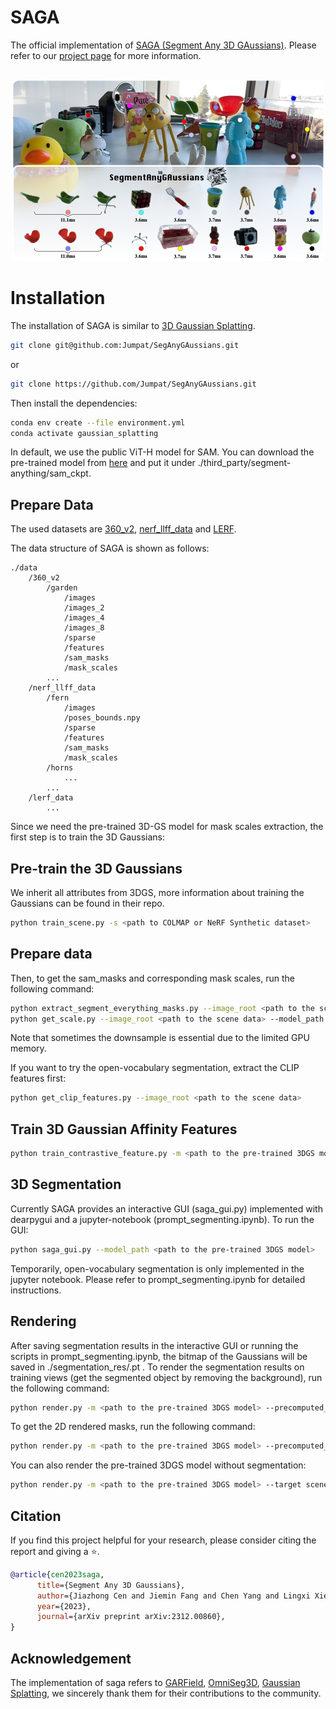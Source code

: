 # SAGA

The official implementation of [SAGA (Segment Any 3D GAussians)](https://arxiv.org/abs/2312.00860). Please refer to our [project page](https://jumpat.github.io/SAGA/) for more information. 
<br>
<br>
<div align=center>
<img src="./assets/saga-teaser.png" width="500px">
</div>

# Installation
The installation of SAGA is similar to [3D Gaussian Splatting](https://github.com/graphdeco-inria/gaussian-splatting).
```bash
git clone git@github.com:Jumpat/SegAnyGAussians.git
```
or
```bash
git clone https://github.com/Jumpat/SegAnyGAussians.git
```
Then install the dependencies:
```bash
conda env create --file environment.yml
conda activate gaussian_splatting
```
In default, we use the public ViT-H model for SAM. You can download the pre-trained model from [here](https://dl.fbaipublicfiles.com/segment_anything/sam_vit_h_4b8939.pth) and put it under ./third_party/segment-anything/sam_ckpt.

## Prepare Data

The used datasets are [360_v2](https://jonbarron.info/mipnerf360/), [nerf_llff_data](https://drive.google.com/drive/folders/14boI-o5hGO9srnWaaogTU5_ji7wkX2S7) and [LERF](https://drive.google.com/drive/folders/1vh0mSl7v29yaGsxleadcj-LCZOE_WEWB?usp=sharing).

The data structure of SAGA is shown as follows:
```
./data
    /360_v2
        /garden
            /images
            /images_2
            /images_4
            /images_8
            /sparse
            /features
            /sam_masks
            /mask_scales
        ...
    /nerf_llff_data
        /fern
            /images
            /poses_bounds.npy
            /sparse
            /features
            /sam_masks
            /mask_scales
        /horns
            ...
        ...
    /lerf_data
        ...
```
Since we need the pre-trained 3D-GS model for mask scales extraction, the first step is to train the 3D Gaussians:

## Pre-train the 3D Gaussians
We inherit all attributes from 3DGS, more information about training the Gaussians can be found in their repo.
```bash
python train_scene.py -s <path to COLMAP or NeRF Synthetic dataset>
```

## Prepare data
Then, to get the sam_masks and corresponding mask scales, run the following command:
```bash
python extract_segment_everything_masks.py --image_root <path to the scene data> --sam_checkpoint_path <path to the pre-trained SAM model> --downsample <1/2/4/8>
python get_scale.py --image_root <path to the scene data> --model_path <path to the pre-trained 3DGS model>
```
Note that sometimes the downsample is essential due to the limited GPU memory.

If you want to try the open-vocabulary segmentation, extract the CLIP features first:
```bash
python get_clip_features.py --image_root <path to the scene data>
```

## Train 3D Gaussian Affinity Features
```bash
python train_contrastive_feature.py -m <path to the pre-trained 3DGS model> --iterations 10000 --num_sampled_rays 1000
```

## 3D Segmentation
Currently SAGA provides an interactive GUI (saga_gui.py) implemented with dearpygui and a jupyter-notebook (prompt_segmenting.ipynb). To run the GUI:
```bash
python saga_gui.py --model_path <path to the pre-trained 3DGS model>
```
Temporarily, open-vocabulary segmentation is only implemented in the jupyter notebook. Please refer to prompt_segmenting.ipynb for detailed instructions.


## Rendering
After saving segmentation results in the interactive GUI or running the scripts in prompt_segmenting.ipynb, the bitmap of the Gaussians will be saved in ./segmentation_res/<name>.pt . To render the segmentation results on training views (get the segmented object by removing the background), run the following command:
```bash
python render.py -m <path to the pre-trained 3DGS model> --precomputed_mask <path to the segmentation results> --target scene --segment
```

To get the 2D rendered masks, run the following command:
```bash
python render.py -m <path to the pre-trained 3DGS model> --precomputed_mask <path to the segmentation results> --target seg
```

You can also render the pre-trained 3DGS model without segmentation:
```bash
python render.py -m <path to the pre-trained 3DGS model> --target scene
```

## Citation
If you find this project helpful for your research, please consider citing the report and giving a ⭐.
```BibTex
@article{cen2023saga,
      title={Segment Any 3D Gaussians}, 
      author={Jiazhong Cen and Jiemin Fang and Chen Yang and Lingxi Xie and Xiaopeng Zhang and Wei Shen and Qi Tian},
      year={2023},
      journal={arXiv preprint arXiv:2312.00860},
}
```

## Acknowledgement
The implementation of saga refers to [GARField](https://github.com/chungmin99/garfield.git), [OmniSeg3D](https://github.com/OceanYing/OmniSeg3D-GS), [Gaussian Splatting](https://github.com/graphdeco-inria/gaussian-splatting), we sincerely thank them for their contributions to the community.
